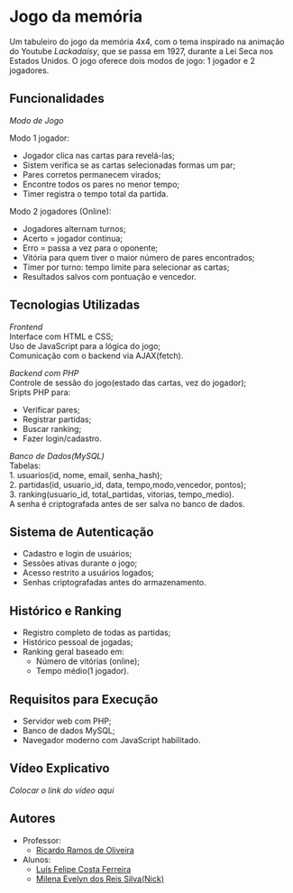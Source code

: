 
# Jogo da memória 
 Um tabuleiro do jogo da memória 4x4, com o tema inspirado na animação do Youtube *Lackadaisy*, que se passa em 1927, durante a Lei Seca nos Estados Unidos. O jogo oferece dois modos de jogo: 1 jogador e 2 jogadores.

    
## Funcionalidades
*Modo de Jogo*

Modo 1 jogador:
* Jogador clica nas cartas para revelá-las;
* Sistem verifica se as cartas selecionadas formas um par;
* Pares corretos permanecem virados;
* Encontre todos os pares no menor tempo;
* Timer registra o tempo total da partida.

Modo 2 jogadores (Online):
* Jogadores alternam turnos;
* Acerto = jogador continua;
* Erro = passa a vez para o oponente;
* Vitória para quem tiver o maior número de pares encontrados;
* Timer por turno: tempo limite para selecionar as cartas;
* Resultados salvos com pontuação e vencedor.


## Tecnologias Utilizadas
*Frontend*  
    Interface com HTML e CSS;  
    Uso de JavaScript para a lógica do jogo;  
    Comunicação com o backend via AJAX(fetch).

*Backend com PHP*  
    Controle de sessão do jogo(estado das cartas, vez do jogador);  
    Sripts PHP para:  
 * Verificar pares;  
 * Registrar partidas;  
 * Buscar ranking;  
 * Fazer login/cadastro.   

*Banco de Dados(MySQL)*  
    Tabelas:  
    1. usuarios(id, nome, email, senha_hash);  
    2. partidas(id, usuario_id, data, tempo,modo,vencedor, pontos);  
    3. ranking(usuario_id, total_partidas, vitorias, tempo_medio).  
    A senha é criptografada antes de ser salva no banco de dados.
## Sistema de Autenticação
* Cadastro e login de usuários;
* Sessões ativas durante o jogo;
* Acesso restrito a usuários logados;
* Senhas criptografadas antes do armazenamento.

## Histórico e Ranking
* Registro completo de todas as partidas;
* Histórico pessoal de jogadas;
* Ranking geral baseado em:
    * Número de vitórias (online);
    * Tempo médio(1 jogador).
## Requisitos para Execução
* Servidor web com PHP;
* Banco de dados MySQL;
* Navegador moderno com JavaScript habilitado.
## Vídeo Explicativo
*Colocar o link do vídeo aqui*
## Autores

* Professor:
    * [Ricardo Ramos de Oliveira](ricardo.ramos@ifsuldeminas.edu.br) 
* Alunos:
    * [Luís Felipe Costa Ferreira](https://github.com/IncludeLuisFerreira)
    * [Milena Evelyn dos Reis Silva(Nick)](https://github.com/Lynnes42)






